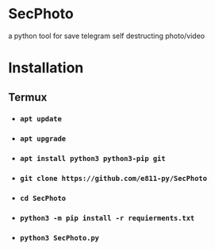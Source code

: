 # SecPhoto
a python tool for save telegram self destructing photo/video

<h1>Installation</h1>
<h2>Termux</h2>
<ul>
  <li><h3><code>apt update</code></h3></li>
  <li><h3><code>apt upgrade</code></h3></li>
  <li><h3><code>apt install python3 python3-pip git</code></h3></li>
  <li><h3><code>git clone https://github.com/e811-py/SecPhoto</code></h3></li>
  <li><h3><code>cd SecPhoto</code></h3></li>
  <li><h3><code>python3 -m pip install -r requierments.txt</code></h3></li>
  <li><h3><code>python3 SecPhoto.py</code></h3></li>
</ul>

